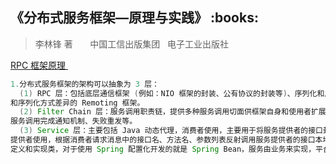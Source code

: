 <h2>《分布式服务框架—原理与实践》 :books: </h2> 

> 李林锋 著       中国工信出版集团   电子工业出版社

<a href="http://images.cnblogs.com/cnblogs_com/wp5719/936332/o_RPCFramework.png"> RPC 框架原理 </a>
&nbsp;&nbsp;&nbsp;&nbsp;&nbsp;

```java
1.分布式服务框架的架构可以抽象为 3 层：
  (1) RPC 层：包括底层通信框架 (例如：NIO 框架的封装、公有协议的封装等)、序列化和反序列化框架、用于屏蔽底层通信协议细节
和序列化方式差异的 Remoting 框架。
  (2) Filter Chain 层：服务调用职责链，提供多种服务调用切面供框架自身和使用者扩展，例如：负载均衡、服务调用性能统计、
服务调用完成通知机制、失败重发等。
  (3) Service 层：主要包括 Java 动态代理，消费者使用，主要用于将服务提供者的接口封装成远程服务调用；Java 反射，服务
提供者使用，根据消费者请求消息中的接口名、方法名、参数列表反射调用服务提供者的接口本地实现类。再向上就是业务的服务接口
定义和实现类，对于使用 Spring 配置化开发的就是 Spring Bean，服务由业务来实现，平台负责将业务接口发布成远程服务。

```

